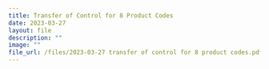 ```yaml
---
title: Transfer of Control for 8 Product Codes
date: 2023-03-27
layout: file
description: ""
image: ""
file_url: /files/2023-03-27 transfer of control for 8 product codes.pdf
---
```


